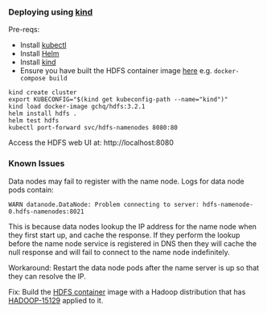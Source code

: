 ### Deploying using [kind](https://kind.sigs.k8s.io/)

Pre-reqs:
* Install [kubectl](https://kubernetes.io/docs/tasks/tools/install-kubectl/)
* Install [Helm](https://github.com/helm/helm/releases)
* Install [kind](https://kind.sigs.k8s.io/docs/user/quick-start/)
* Ensure you have built the HDFS container image [here](../../docker/hdfs/) e.g. `docker-compose build`

```
kind create cluster
export KUBECONFIG="$(kind get kubeconfig-path --name="kind")"
kind load docker-image gchq/hdfs:3.2.1
helm install hdfs .
helm test hdfs
kubectl port-forward svc/hdfs-namenodes 8080:80
```

Access the HDFS web UI at: http://localhost:8080

### Known Issues

Data nodes may fail to register with the name node. Logs for data node pods contain:
```
WARN datanode.DataNode: Problem connecting to server: hdfs-namenode-0.hdfs-namenodes:8021
```
This is because data nodes lookup the IP address for the name node when they first start up, and cache the response. If they perform the lookup before the name node service is registered in DNS then they will cache the null response and will fail to connect to the name node indefinitely.

Workaround: Restart the data node pods after the name server is up so that they can resolve the IP.

Fix: Build the [HDFS container](../../docker/hdfs/) image with a Hadoop distribution that has [HADOOP-15129](https://jira.apache.org/jira/browse/HADOOP-15129) applied to it.

